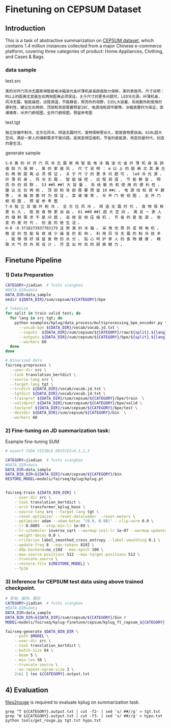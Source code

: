Finetuning on CEPSUM Dataset 
====

## Introduction

This is a task of abstractive summarization on [CEPSUM dataset](https://github.com/hrlinlp/cepsum),
which contains 1.4 million instances collected from a major Chinese
e-commerce platform, covering three categories of product: Home Appliances, Clothing, and Cases & Bags.


### data sample

test.src
```
美的对开门风冷无霜家用智能电冰箱波光金纤薄机身高颜值助力保鲜，美的家居风，尺寸说明：M以上的距离尤其是左右两侧距离必须保证。关于尺寸的更多问题可，LED冷光源，纤薄机身，风冷无霜，智能操控，远程调温，节能静音，照亮你的视野，535L大容量，系统散热和使用的便利性，建议左右两侧、顶部和背部需要预留10C，电源线和调平脚等。冰箱放置时为保证，菜谱推荐，半开门俯视图，全开门俯视图，预留参考图
```

test.tgt
```
独立双循环制冷，全方位风冷，缔造无霜时代，食物保鲜更长久，取放食物更自由。610L超大空间，满足一家人的储鲜需求不是问题。高效变频压缩机，节省的是能源，改变的是时代，创造的是生活。
```

generate sample
```
S-0 美 的 对 开 门 风 冷 无 霜 家 用 智 能 电 冰 箱 波 光 金 纤 薄 机 身 高 颜 值 助 力 保 鲜 ， 美 的 家 居 风 ， 尺 寸 说 明 ： m 以 上 的 距 离 尤 其 是 左 右 两 侧 距 离 必 须 保 证 。 关 于 尺 寸 的 更 多 问 题 可 ， led 冷 光 源 ， 纤 薄 机 身 ， 风 冷 无 霜 ， 智 能 操 控 ， 远 程 调 温 ， 节 能 静 音 ， 照 亮 你 的 视 野 ， 53 ##5 ##l 大 容 量 ， 系 统 散 热 和 使 用 的 便 利 性 ， 建 议 左 右 两 侧 、 顶 部 和 背 部 需 要 预 留 10 ##c ， 电 源 线 和 调 平 脚 等 。 冰 箱 放 置 时 为 保 证 ， 菜 谱 推 荐 ， 半 开 门 俯 视 图 ， 全 开 门 俯 视 图 ， 预 留 参 考 图
T-0 独 立 双 循 环 制 冷 ， 全 方 位 风 冷 ， 缔 造 无 霜 时 代 ， 食 物 保 鲜 更 长 久 ， 取 放 食 物 更 自 由 。 61 ##0 ##l 超 大 空 间 ， 满 足 一 家 人 的 储 鲜 需 求 不 是 问 题 。 高 效 变 频 压 缩 机 ， 节 省 的 是 能 源 ， 改 变 的 是 时 代 ， 创 造 的 是 生 活 。
H-0 -0.3718273937702179 这 款 美 的 冰 箱 ， 采 用 优 质 的 变 频 电 机 ， 稳 定 的 性 能 有 效 减 少 噪 音 的 影 响 ， 利 用 风 冷 无 霜 的 制 冷 技 术 ， 能 够 很 好 保 留 食 物 的 水 分 ， 贴 心 呵 护 家 人 的 食 物 健 康 ， 精 致 大 气 的 外 观 设 计 ， 尽 显 出 时 尚 的 厨 房 魅 力 。
```




## Finetune Pipeline

### 1) Data Preparation

```bash
CATEGORY=jiadian  # fushi xiangbao
#DATA_DIR=data
DATA_DIR=data_sample
mkdir ${DATA_DIR}/sum/cepsum/${CATEGORY}/bpe

# Tokenize
for split in train valid test; do
  for lang in src tgt; do
    python examples/kplug/data_process/multiprocessing_bpe_encoder.py \
      --vocab-bpe ${DATA_DIR}/vocab/vocab.jd.txt \
      --inputs  ${DATA_DIR}/sum/cepsum/${CATEGORY}/raw/${split}.${lang} \
      --outputs ${DATA_DIR}/sum/cepsum/${CATEGORY}/bpe/${split}.${lang} \
      --workers 60
  done
done

# Binarized data
fairseq-preprocess \
  --user-dir src \
  --task translation_bertdict \
  --source-lang src \
  --target-lang tgt \
  --srcdict ${DATA_DIR}/vocab/vocab.jd.txt \
  --tgtdict ${DATA_DIR}/vocab/vocab.jd.txt \
  --trainpref ${DATA_DIR}/sum/cepsum/${CATEGORY}/bpe/train  \
  --validpref ${DATA_DIR}/sum/cepsum/${CATEGORY}/bpe/valid \
  --testpref ${DATA_DIR}/sum/cepsum/${CATEGORY}/bpe/test \
  --destdir ${DATA_DIR}/sum/cepsum/${CATEGORY}/bin  \
  --workers 60
```


### 2) Fine-tuning on JD summarization task:

Example fine-tuning SUM
```bash
# export CUDA_VISIBLE_DEVICES=0,1,2,3

CATEGORY=jiadian  # fushi xiangbao
#DATA_DIR=data
DATA_DIR=data_sample
DATA_BIN_DIR=${DATA_DIR}/sum/cepsum/${CATEGORY}/bin
RESTORE_MODEL=models/fairseq/kplug/kplug.pt


fairseq-train ${DATA_BIN_DIR} \
    --user-dir src \
    --task translation_bertdict \
    --arch transformer_kplug_base \
    --source-lang src --target-lang tgt \
    --reset-optimizer --reset-dataloader --reset-meters \
    --optimizer adam --adam-betas "(0.9, 0.98)" --clip-norm 0.0 \
    --lr 0.0005 --stop-min-lr 1e-09 \
    --lr-scheduler inverse_sqrt --warmup-init-lr 1e-07 --warmup-updates 4000 \
    --weight-decay 0.0 \
    --criterion label_smoothed_cross_entropy --label-smoothing 0.1 \
    --update-freq 8 --max-tokens 8192 \
    --ddp-backend=no_c10d --max-epoch 100 \
    --max-source-positions 512 --max-target-positions 512 \
    --truncate-source \
    --restore-file ${RESTORE_MODEL} \
    --fp16
```



### 3) Inference for CEPSUM test data using above trained checkpoint.
```bash
# 家电、服饰、箱包
CATEGORY=jiadian  # fushi xiangbao
#DATA_DIR=data
DATA_DIR=data_sample
DATA_BIN_DIR=${DATA_DIR}/sum/cepsum/${CATEGORY}/bin # 
MODEL=models/fairseq/kplug-finetune/cepsum/kplug_ft_cepsum_${CATEGORY}.pt

fairseq-generate $DATA_BIN_DIR \
    --path $MODEL \
    --user-dir src \
    --task translation_bertdict \
    --batch-size 64 \
    --beam 5 \
    --min-len 50 \
    --truncate-source \
    --no-repeat-ngram-size 3 \
    2>&1 | tee ${CATEGORY}.output.txt


```


## 4) Evaluation

[files2rouge](https://github.com/pltrdy/files2rouge) is required to evaluate kplug on summarization task.

```
grep ^T ${CATEGORY}.output.txt | cut -f2- | sed 's/ ##//g' > tgt.txt
grep ^H ${CATEGORY}.output.txt | cut -f3- | sed 's/ ##//g' > hypo.txt
python tools/get_rouge.py tgt.txt hypo.txt
```
